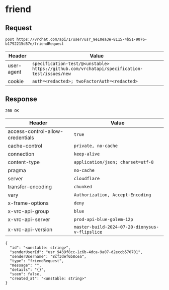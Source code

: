 # friend

## Request
`post https://vrchat.com/api/1/user/usr_9e10ea3e-8115-4b51-9076-b1792215d57e/friendRequest`

| Header | Value |
| ------ | ----- |
| user-agent | `specification-test/@<unstable> https://github.com/vrchatapi/specification-test/issues/new` |
| cookie | `auth=<redacted>; twoFactorAuth=<redacted>` |


## Response
`200 OK`

| Header | Value |
| ------ | ----- |
| access-control-allow-credentials | `true` |
| cache-control | `private, no-cache` |
| connection | `keep-alive` |
| content-type | `application/json; charset=utf-8` |
| pragma | `no-cache` |
| server | `cloudflare` |
| transfer-encoding | `chunked` |
| vary | `Authorization, Accept-Encoding` |
| x-frame-options | `deny` |
| x-vrc-api-group | `blue` |
| x-vrc-api-server | `prod-api-blue-golem-12p` |
| x-vrc-api-version | `master-build-2024-07-20-dionysus-v-flipslice` |

```jsonc
{
  "id": "<unstable: string>",
  "senderUserId": "usr_9439f8cc-1c6b-4dca-9a07-d2eccb570701",
  "senderUsername": "8cf3def6b8cea",
  "type": "friendRequest",
  "message": "",
  "details": "{}",
  "seen": false,
  "created_at": "<unstable: string>"
}
```
